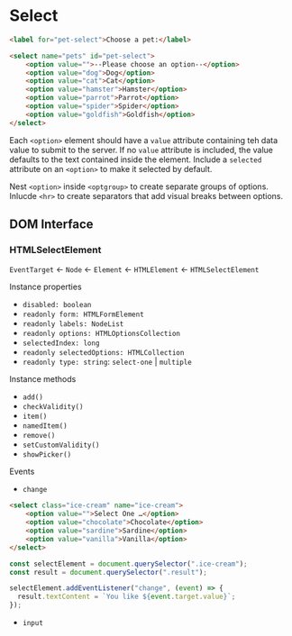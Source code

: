 # Select

```html
<label for="pet-select">Choose a pet:</label>

<select name="pets" id="pet-select">
    <option value="">--Please choose an option--</option>
    <option value="dog">Dog</option>
    <option value="cat">Cat</option>
    <option value="hamster">Hamster</option>
    <option value="parrot">Parrot</option>
    <option value="spider">Spider</option>
    <option value="goldfish">Goldfish</option>
</select>
```

Each `<option>` element should have a `value` attribute containing teh data value to submit to the server. If no `value` attribute is included, the value defaults to the text contained inside the element. Include a `selected` attribute on an `<option>` to make it selected by default.

Nest `<option>` inside `<optgroup>` to create separate groups of options. Inlucde `<hr>` to create separators that add visual breaks between options.

## DOM Interface

### HTMLSelectElement

`EventTarget` <- `Node` <- `Element` <- `HTMLElement` <- `HTMLSelectElement`

Instance properties

* `disabled: boolean`
* `readonly form: HTMLFormElement`
* `readonly labels: NodeList`
* `readonly options: HTMLOptionsCollection`
* `selectedIndex: long`
* `readonly selectedOptions: HTMLCollection`
* `readonly type: string`: `select-one` | `multiple`

Instance methods

* `add()`
* `checkValidity()`
* `item()`
* `namedItem()`
* `remove()`
* `setCustomValidity()`
* `showPicker()`

Events

* `change`

```html
<select class="ice-cream" name="ice-cream">
    <option value="">Select One …</option>
    <option value="chocolate">Chocolate</option>
    <option value="sardine">Sardine</option>
    <option value="vanilla">Vanilla</option>
</select>
```

```js
const selectElement = document.querySelector(".ice-cream");
const result = document.querySelector(".result");

selectElement.addEventListener("change", (event) => {
  result.textContent = `You like ${event.target.value}`;
});
```

* `input`


